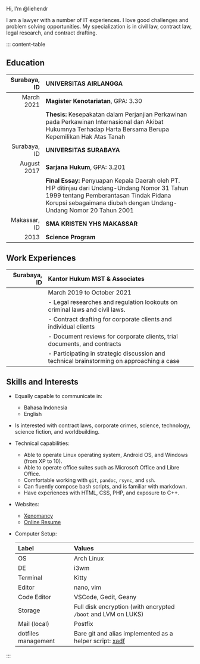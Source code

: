 Hi, I’m @liehendr

I am a lawyer with a number of IT experiences.
I love good challenges and problem solving opportunities.
My specialization is in civil law, contract law, legal research, and contract drafting.

::: content-table

## Education

| Surabaya, ID | UNIVERSITAS AIRLANGGA |
| -----------: | :----------------------------------------------- |
| March 2021   | **Magister Kenotariatan**, GPA: 3.30 |
|| **Thesis:** Kesepakatan dalam Perjanjian Perkawinan pada Perkawinan Internasional dan Akibat Hukumnya Terhadap Harta Bersama Berupa Kepemilikan Hak Atas Tanah |
| Surabaya, ID | **UNIVERSITAS SURABAYA** |
| August 2017 | **Sarjana Hukum**, GPA: 3.201 |
|| **Final Essay:** Penyuapan Kepala Daerah oleh PT. HIP ditinjau dari Undang-Undang Nomor 31 Tahun 1999 tentang Pemberantasan Tindak Pidana Korupsi sebagaimana diubah dengan Undang-Undang Nomor 20 Tahun 2001 |
| Makassar, ID | **SMA KRISTEN YHS MAKASSAR** | Makassar, ID |
| 2013 | **Science Program** |

## Work Experiences

| Surabaya, ID | Kantor Hukum MST & Associates |
| ----------: | :----------------------------------------------- |
|| March 2019 to October 2021 | **Lawyer Internship** |
|| - Legal researches and regulation lookouts on criminal laws and civil laws. |
|| - Contract drafting for corporate clients and individual clients |
|| - Document reviews for corporate clients, trial documents, and contracts |
|| - Participating in strategic discussion and technical brainstorming on approaching a case |

## Skills and Interests

- Equally capable to communicate in:

  - Bahasa Indonesia
  - English

- Is interested with contract laws, corporate crimes, science, technology, science fiction, and worldbuilding.

- Technical capabilities:

  - Able to operate Linux operating system, Android OS, and Windows (from XP to 10).
  - Able to operate office suites such as Microsoft Office and Libre Office.
  - Comfortable working with `git`, `pandoc`, `rsync`, and `ssh`.
  - Can fluently compose bash scripts, and is familiar with markdown.
  - Have experiences with HTML, CSS, PHP, and exposure to C++.

- Websites:

  - [Xenomancy](https://xenomancy.id)
  - [Online Resume](https://hendrik.liecorp.id)

- Computer Setup:

  | Label       | Values |
  | :---------- | :------------------ |
  |OS           | Arch Linux |
  |DE           | i3wm |
  |Terminal     | Kitty |
  |Editor       | nano, vim |
  |Code Editor  | VSCode, Gedit, Geany |
  |Storage      | Full disk encryption (with encrypted `/boot` and LVM on LUKS) |
  |Mail (local) | Postfix |
  |dotfiles management | Bare git and alias implemented as a helper script: [xadf](https://github.com/liehendr/xadf) |

:::

<!---
liehendr/liehendr is a ✨ special ✨ repository because its `README.md` (this file) appears on your GitHub profile.
You can click the Preview link to take a look at your changes.
--->
